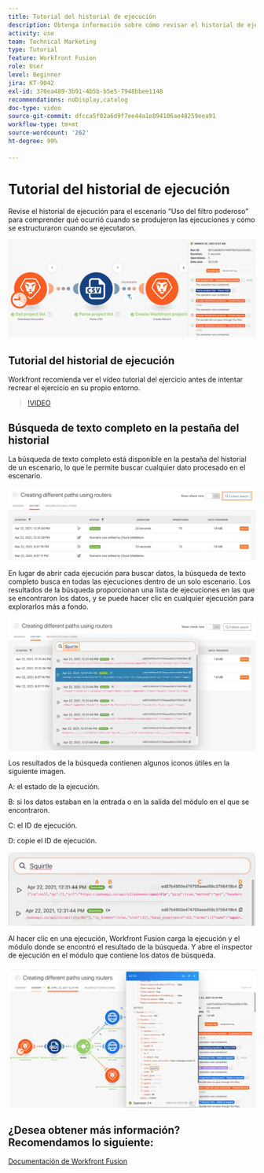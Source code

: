 ```yaml
---
title: Tutorial del historial de ejecución
description: Obtenga información sobre cómo revisar el historial de ejecución de un escenario para comprender lo que ha sucedido en  [!DNL Adobe Workfront Fusion].
activity: use
team: Technical Marketing
type: Tutorial
feature: Workfront Fusion
role: User
level: Beginner
jira: KT-9042
exl-id: 370ea489-3b91-4b5b-b5e5-7948bbee1148
recommendations: noDisplay,catalog
doc-type: video
source-git-commit: dfcca5f02a6d9f7ee44a1e894106ae48259eea91
workflow-type: tm+mt
source-wordcount: '262'
ht-degree: 99%

---
```


# Tutorial del historial de ejecución

Revise el historial de ejecución para el escenario “Uso del filtro poderoso” para comprender qué ocurrió cuando se produjeron las ejecuciones y cómo se estructuraron cuando se ejecutaron.

![Imagen del historial de ejecución en un escenario de Fusion](assets/execution-history-and-scheduling-1.png)

## Tutorial del historial de ejecución

Workfront recomienda ver el vídeo tutorial del ejercicio antes de intentar recrear el ejercicio en su propio entorno.

>[!VIDEO](https://video.tv.adobe.com/v/3417314/?quality=12&learn=on&enablevpops&captions=spa)


## Búsqueda de texto completo en la pestaña del historial

La búsqueda de texto completo está disponible en la pestaña del historial de un escenario, lo que le permite buscar cualquier dato procesado en el escenario.

![Una imagen de búsqueda del historial de ejecución](assets/execution-history-and-scheduling-2.png)

En lugar de abrir cada ejecución para buscar datos, la búsqueda de texto completo busca en todas las ejecuciones dentro de un solo escenario. Los resultados de la búsqueda proporcionan una lista de ejecuciones en las que se encontraron los datos, y se puede hacer clic en cualquier ejecución para explorarlos más a fondo.

![Imagen de una búsqueda del historial de ejecución](assets/execution-history-and-scheduling-3.png)

Los resultados de la búsqueda contienen algunos iconos útiles en la siguiente imagen.

A: el estado de la ejecución.

B: si los datos estaban en la entrada o en la salida del módulo en el que se encontraron.

C: el ID de ejecución.

D: copie el ID de ejecución.

![Imagen de los resultados de búsqueda del historial de ejecución](assets/execution-history-and-scheduling-4.png)

Al hacer clic en una ejecución, Workfront Fusion carga la ejecución y el módulo donde se encontró el resultado de la búsqueda. Y abre el inspector de ejecución en el módulo que contiene los datos de búsqueda.

![Una imagen de unos vínculos del historial de ejecución](assets/execution-history-and-scheduling-5.png)


## ¿Desea obtener más información? Recomendamos lo siguiente:

[Documentación de Workfront Fusion](https://experienceleague.adobe.com/es/docs/workfront-fusion/using/get-started-with-fusion/understand-workfront-fusion/workfront-fusion-overview)
